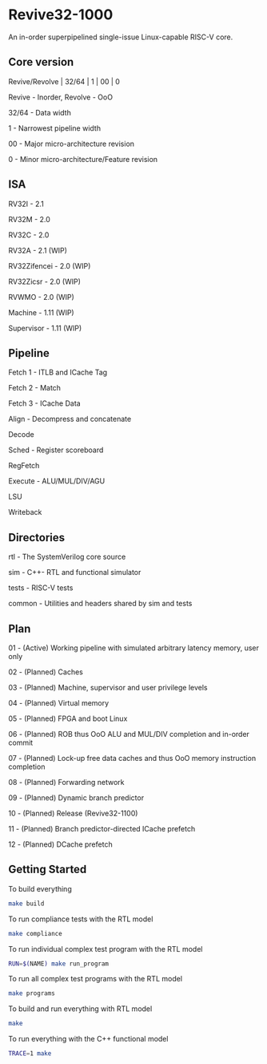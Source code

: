 # Revive32-1000

An in-order superpipelined single-issue Linux-capable RISC-V core.

## Core version

Revive/Revolve | 32/64 | 1 | 00 | 0

Revive - Inorder, Revolve - OoO

32/64 - Data width

1 - Narrowest pipeline width

00 - Major micro-architecture revision

0 - Minor micro-architecture/Feature revision

## ISA

RV32I - 2.1

RV32M - 2.0

RV32C - 2.0

RV32A - 2.1 (WIP)

RV32Zifencei - 2.0 (WIP)

RV32Zicsr - 2.0 (WIP)

RVWMO - 2.0 (WIP)

Machine - 1.11 (WIP)

Supervisor - 1.11 (WIP)

## Pipeline

Fetch 1 - ITLB and ICache Tag

Fetch 2 - Match

Fetch 3 - ICache Data

Align - Decompress and concatenate

Decode

Sched - Register scoreboard

RegFetch

Execute - ALU/MUL/DIV/AGU

LSU

Writeback

## Directories

rtl - The SystemVerilog core source

sim - C++- RTL and functional simulator

tests - RISC-V tests

common - Utilities and headers shared by sim and tests

## Plan

01 - (Active) Working pipeline with simulated arbitrary latency memory, user only

02 - (Planned) Caches

03 - (Planned) Machine, supervisor and user privilege levels

04 - (Planned) Virtual memory

05 - (Planned) FPGA and boot Linux

06 - (Planned) ROB thus OoO ALU and MUL/DIV completion and in-order commit

07 - (Planned) Lock-up free data caches and thus OoO memory instruction completion

08 - (Planned) Forwarding network

09 - (Planned) Dynamic branch predictor

10 - (Planned) Release (Revive32-1100)

11 - (Planned) Branch predictor-directed ICache prefetch

12 - (Planned) DCache prefetch

## Getting Started

To build everything
```bash
make build
```

To run compliance tests with the RTL model
```bash
make compliance
```

To run individual complex test program with the RTL model
```bash
RUN=$(NAME) make run_program
```

To run all complex test programs with the RTL model
```bash
make programs
```

To build and run everything with RTL model
```bash
make
```

To run everything with the C++ functional model
```bash
TRACE=1 make
```
